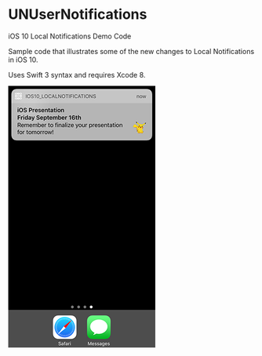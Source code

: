 # UNUserNotifications

iOS 10 Local Notifications Demo Code

Sample code that illustrates some of the new changes to Local Notifications in iOS 10.

Uses Swift 3 syntax and requires Xcode 8.

![iOS 10 Notification Example](iOS10_notification_example.png)
